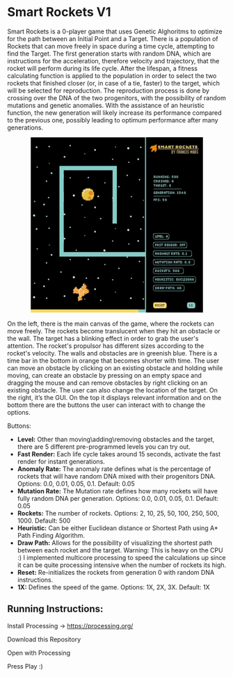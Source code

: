 # Smart Rockets V1

Smart Rockets is a 0-player game that uses Genetic Alghoritms to optimize for the path between an Initial Point and a Target. There is a population of Rockets that can move freely in space during a time cycle, attempting to find the Target. The first generation starts with random DNA, which are instructions for the acceleration, therefore velocity and trajectory, that the rocket will perform during its life cycle. After the lifespan, a fitness calculating function is applied to the population in order to select the two rockets that finished closer (or, in case of a tie, faster) to the target, which will be selected for reproduction. The reproduction process is done by crossing over the DNA of the two progenitors, with the possibility of random mutations and genetic anomalies. With the assistance of an heuristic function, the new generation will likely increase its performance compared to the previous one, possibly leading to optimum performance after many generations.

<p align="center">
  <img src="rocketsPlaying.gif" alt="animated" />
</p>

On the left, there is the main canvas of the game, where the rockets can move freely. The rockets become translucent when they hit an obstacle or the wall. The target has a blinking effect in order to grab the user's attention. The rocket's propulsor has different sizes according to the rocket's velocity. The walls and obstacles are in greenish blue. There is a time bar in the bottom in orange that becomes shorter with time. The user can move an obstacle by clicking on an existing obstacle and holding while moving, can create an obstacle by pressing on an empty space and dragging the mouse and can remove obstacles by right clicking on an existing obstacle. The user can also change the location of the target. On the right, it’s the GUI. On the top it displays relevant information and on the bottom there are the buttons the user can interact with to change the options. 

Buttons:
- **Level:** Other than moving\adding\removing obstacles and the target, there are 5 different pre-programmed levels you can try out.
- **Fast Render:** Each life cycle takes around 15 seconds, activate the fast render for instant generations.
- **Anomaly Rate:** The anomaly rate defines what is the percentage of rockets that will have random DNA mixed with their progenitors DNA. Options: 0.0, 0.01, 0.05, 0.1. Default: 0.05
- **Mutation Rate:** The Mutation rate defines how many rockets will have fully random DNA per generation. Options: 0.0, 0.01, 0.05, 0.1. Default: 0.05
- **Rockets:** The number of rockets. Options: 2, 10, 25, 50, 100, 250, 500, 1000. Default: 500
- **Heuristic:** Can be either Euclidean distance or Shortest Path using A* Path Finding Algorithm. 
- **Draw Path:** Allows for the possibility of visualizing the shortest path between each rocket and the target. Warning: This is heavy on the CPU :) I implemented multicore processing to speed the calculations up since it can be quite processing intensive when the number of rockets its high.
- **Reset:** Re-initializes the rockets from generation 0 with random DNA instructions.
- **1X:** Defines the speed of the game. Options: 1X, 2X, 3X. Default: 1X

## Running Instructions:
Install Processing -> https://processing.org/

Download this Repository

Open with Processing

Press Play :)
